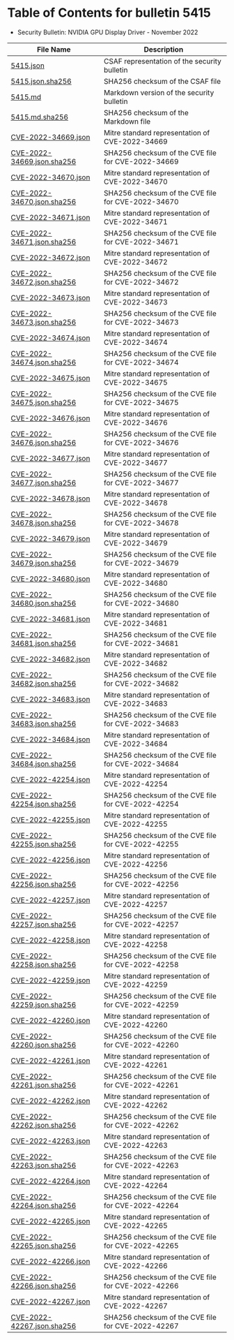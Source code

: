 # Table of Contents for bulletin 5415

 - Security Bulletin: NVIDIA GPU Display Driver - November 2022

| File Name | Description |
|-----------|-------------|
| [5415.json](5415.json) | CSAF representation of the security bulletin |
| [5415.json.sha256](5415.json.sha256) | SHA256 checksum of the CSAF file |
| [5415.md](5415.md) | Markdown version of the security bulletin |
| [5415.md.sha256](5415.md.sha256) | SHA256 checksum of the Markdown file |
| [CVE-2022-34669.json](CVE-2022-34669.json) | Mitre standard representation of CVE-2022-34669 |
| [CVE-2022-34669.json.sha256](CVE-2022-34669.json.sha256) | SHA256 checksum of the CVE file for CVE-2022-34669 |
| [CVE-2022-34670.json](CVE-2022-34670.json) | Mitre standard representation of CVE-2022-34670 |
| [CVE-2022-34670.json.sha256](CVE-2022-34670.json.sha256) | SHA256 checksum of the CVE file for CVE-2022-34670 |
| [CVE-2022-34671.json](CVE-2022-34671.json) | Mitre standard representation of CVE-2022-34671 |
| [CVE-2022-34671.json.sha256](CVE-2022-34671.json.sha256) | SHA256 checksum of the CVE file for CVE-2022-34671 |
| [CVE-2022-34672.json](CVE-2022-34672.json) | Mitre standard representation of CVE-2022-34672 |
| [CVE-2022-34672.json.sha256](CVE-2022-34672.json.sha256) | SHA256 checksum of the CVE file for CVE-2022-34672 |
| [CVE-2022-34673.json](CVE-2022-34673.json) | Mitre standard representation of CVE-2022-34673 |
| [CVE-2022-34673.json.sha256](CVE-2022-34673.json.sha256) | SHA256 checksum of the CVE file for CVE-2022-34673 |
| [CVE-2022-34674.json](CVE-2022-34674.json) | Mitre standard representation of CVE-2022-34674 |
| [CVE-2022-34674.json.sha256](CVE-2022-34674.json.sha256) | SHA256 checksum of the CVE file for CVE-2022-34674 |
| [CVE-2022-34675.json](CVE-2022-34675.json) | Mitre standard representation of CVE-2022-34675 |
| [CVE-2022-34675.json.sha256](CVE-2022-34675.json.sha256) | SHA256 checksum of the CVE file for CVE-2022-34675 |
| [CVE-2022-34676.json](CVE-2022-34676.json) | Mitre standard representation of CVE-2022-34676 |
| [CVE-2022-34676.json.sha256](CVE-2022-34676.json.sha256) | SHA256 checksum of the CVE file for CVE-2022-34676 |
| [CVE-2022-34677.json](CVE-2022-34677.json) | Mitre standard representation of CVE-2022-34677 |
| [CVE-2022-34677.json.sha256](CVE-2022-34677.json.sha256) | SHA256 checksum of the CVE file for CVE-2022-34677 |
| [CVE-2022-34678.json](CVE-2022-34678.json) | Mitre standard representation of CVE-2022-34678 |
| [CVE-2022-34678.json.sha256](CVE-2022-34678.json.sha256) | SHA256 checksum of the CVE file for CVE-2022-34678 |
| [CVE-2022-34679.json](CVE-2022-34679.json) | Mitre standard representation of CVE-2022-34679 |
| [CVE-2022-34679.json.sha256](CVE-2022-34679.json.sha256) | SHA256 checksum of the CVE file for CVE-2022-34679 |
| [CVE-2022-34680.json](CVE-2022-34680.json) | Mitre standard representation of CVE-2022-34680 |
| [CVE-2022-34680.json.sha256](CVE-2022-34680.json.sha256) | SHA256 checksum of the CVE file for CVE-2022-34680 |
| [CVE-2022-34681.json](CVE-2022-34681.json) | Mitre standard representation of CVE-2022-34681 |
| [CVE-2022-34681.json.sha256](CVE-2022-34681.json.sha256) | SHA256 checksum of the CVE file for CVE-2022-34681 |
| [CVE-2022-34682.json](CVE-2022-34682.json) | Mitre standard representation of CVE-2022-34682 |
| [CVE-2022-34682.json.sha256](CVE-2022-34682.json.sha256) | SHA256 checksum of the CVE file for CVE-2022-34682 |
| [CVE-2022-34683.json](CVE-2022-34683.json) | Mitre standard representation of CVE-2022-34683 |
| [CVE-2022-34683.json.sha256](CVE-2022-34683.json.sha256) | SHA256 checksum of the CVE file for CVE-2022-34683 |
| [CVE-2022-34684.json](CVE-2022-34684.json) | Mitre standard representation of CVE-2022-34684 |
| [CVE-2022-34684.json.sha256](CVE-2022-34684.json.sha256) | SHA256 checksum of the CVE file for CVE-2022-34684 |
| [CVE-2022-42254.json](CVE-2022-42254.json) | Mitre standard representation of CVE-2022-42254 |
| [CVE-2022-42254.json.sha256](CVE-2022-42254.json.sha256) | SHA256 checksum of the CVE file for CVE-2022-42254 |
| [CVE-2022-42255.json](CVE-2022-42255.json) | Mitre standard representation of CVE-2022-42255 |
| [CVE-2022-42255.json.sha256](CVE-2022-42255.json.sha256) | SHA256 checksum of the CVE file for CVE-2022-42255 |
| [CVE-2022-42256.json](CVE-2022-42256.json) | Mitre standard representation of CVE-2022-42256 |
| [CVE-2022-42256.json.sha256](CVE-2022-42256.json.sha256) | SHA256 checksum of the CVE file for CVE-2022-42256 |
| [CVE-2022-42257.json](CVE-2022-42257.json) | Mitre standard representation of CVE-2022-42257 |
| [CVE-2022-42257.json.sha256](CVE-2022-42257.json.sha256) | SHA256 checksum of the CVE file for CVE-2022-42257 |
| [CVE-2022-42258.json](CVE-2022-42258.json) | Mitre standard representation of CVE-2022-42258 |
| [CVE-2022-42258.json.sha256](CVE-2022-42258.json.sha256) | SHA256 checksum of the CVE file for CVE-2022-42258 |
| [CVE-2022-42259.json](CVE-2022-42259.json) | Mitre standard representation of CVE-2022-42259 |
| [CVE-2022-42259.json.sha256](CVE-2022-42259.json.sha256) | SHA256 checksum of the CVE file for CVE-2022-42259 |
| [CVE-2022-42260.json](CVE-2022-42260.json) | Mitre standard representation of CVE-2022-42260 |
| [CVE-2022-42260.json.sha256](CVE-2022-42260.json.sha256) | SHA256 checksum of the CVE file for CVE-2022-42260 |
| [CVE-2022-42261.json](CVE-2022-42261.json) | Mitre standard representation of CVE-2022-42261 |
| [CVE-2022-42261.json.sha256](CVE-2022-42261.json.sha256) | SHA256 checksum of the CVE file for CVE-2022-42261 |
| [CVE-2022-42262.json](CVE-2022-42262.json) | Mitre standard representation of CVE-2022-42262 |
| [CVE-2022-42262.json.sha256](CVE-2022-42262.json.sha256) | SHA256 checksum of the CVE file for CVE-2022-42262 |
| [CVE-2022-42263.json](CVE-2022-42263.json) | Mitre standard representation of CVE-2022-42263 |
| [CVE-2022-42263.json.sha256](CVE-2022-42263.json.sha256) | SHA256 checksum of the CVE file for CVE-2022-42263 |
| [CVE-2022-42264.json](CVE-2022-42264.json) | Mitre standard representation of CVE-2022-42264 |
| [CVE-2022-42264.json.sha256](CVE-2022-42264.json.sha256) | SHA256 checksum of the CVE file for CVE-2022-42264 |
| [CVE-2022-42265.json](CVE-2022-42265.json) | Mitre standard representation of CVE-2022-42265 |
| [CVE-2022-42265.json.sha256](CVE-2022-42265.json.sha256) | SHA256 checksum of the CVE file for CVE-2022-42265 |
| [CVE-2022-42266.json](CVE-2022-42266.json) | Mitre standard representation of CVE-2022-42266 |
| [CVE-2022-42266.json.sha256](CVE-2022-42266.json.sha256) | SHA256 checksum of the CVE file for CVE-2022-42266 |
| [CVE-2022-42267.json](CVE-2022-42267.json) | Mitre standard representation of CVE-2022-42267 |
| [CVE-2022-42267.json.sha256](CVE-2022-42267.json.sha256) | SHA256 checksum of the CVE file for CVE-2022-42267 |
